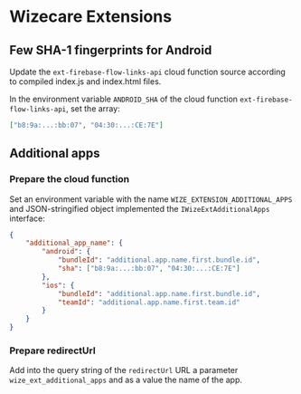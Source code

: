 # Wizecare Extensions

## Few SHA-1 fingerprints for Android

Update the `ext-firebase-flow-links-api` cloud function source according to compiled index.js and index.html files.

In the environment variable `ANDROID_SHA` of the cloud function `ext-firebase-flow-links-api`, set the array:
```json
["b8:9a:...:bb:07", "04:30:...:CE:7E"]
```

## Additional apps

### Prepare the cloud function

Set an environment variable with the name `WIZE_EXTENSION_ADDITIONAL_APPS` and JSON-stringified object implemented the `IWizeExtAdditionalApps` interface:
```json
{
    "additional_app_name": {
        "android": {
            "bundleId": "additional.app.name.first.bundle.id",
            "sha": ["b8:9a:...:bb:07", "04:30:...:CE:7E"]
        },
        "ios": {
            "bundleId": "additional.app.name.first.bundle.id",
            "teamId": "additional.app.name.first.team.id"
        }
    }
}
```

### Prepare redirectUrl

Add into the query string of the `redirectUrl` URL a parameter `wize_ext_additional_apps` and as a value the name of the app.